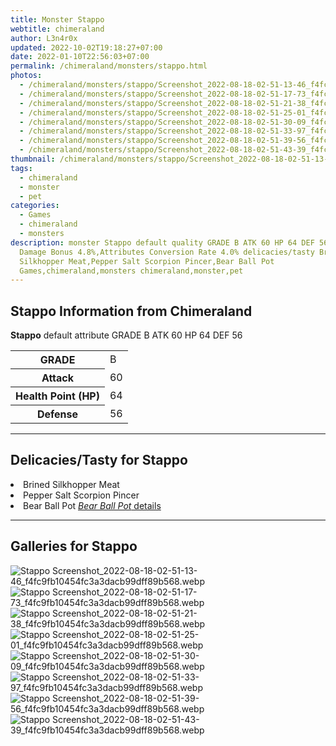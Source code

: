 ```yaml
---
title: Monster Stappo
webtitle: chimeraland
author: L3n4r0x
updated: 2022-10-02T19:18:27+07:00
date: 2022-01-10T22:56:03+07:00
permalink: /chimeraland/monsters/stappo.html
photos:
  - /chimeraland/monsters/stappo/Screenshot_2022-08-18-02-51-13-46_f4fc9fb10454fc3a3dacb99dff89b568.webp
  - /chimeraland/monsters/stappo/Screenshot_2022-08-18-02-51-17-73_f4fc9fb10454fc3a3dacb99dff89b568.webp
  - /chimeraland/monsters/stappo/Screenshot_2022-08-18-02-51-21-38_f4fc9fb10454fc3a3dacb99dff89b568.webp
  - /chimeraland/monsters/stappo/Screenshot_2022-08-18-02-51-25-01_f4fc9fb10454fc3a3dacb99dff89b568.webp
  - /chimeraland/monsters/stappo/Screenshot_2022-08-18-02-51-30-09_f4fc9fb10454fc3a3dacb99dff89b568.webp
  - /chimeraland/monsters/stappo/Screenshot_2022-08-18-02-51-33-97_f4fc9fb10454fc3a3dacb99dff89b568.webp
  - /chimeraland/monsters/stappo/Screenshot_2022-08-18-02-51-39-56_f4fc9fb10454fc3a3dacb99dff89b568.webp
  - /chimeraland/monsters/stappo/Screenshot_2022-08-18-02-51-43-39_f4fc9fb10454fc3a3dacb99dff89b568.webp
thumbnail: /chimeraland/monsters/stappo/Screenshot_2022-08-18-02-51-13-46_f4fc9fb10454fc3a3dacb99dff89b568.webp
tags:
  - chimeraland
  - monster
  - pet
categories:
  - Games
  - chimeraland
  - monsters
description: monster Stappo default quality GRADE B ATK 60 HP 64 DEF 56 PvP
  Damage Bonus 4.8%,Attributes Conversion Rate 4.0% delicacies/tasty Brined
  Silkhopper Meat,Pepper Salt Scorpion Pincer,Bear Ball Pot
  Games,chimeraland,monsters chimeraland,monster,pet
---
```


<section id="bootstrap-wrapper"><link rel="stylesheet" href="https://rawcdn.githack.com/dimaslanjaka/Web-Manajemen/0c3b5aa1813bd4abcd2c11bf3e37928b15c28664/css/bootstrap-5-3-0-alpha3-wrapper.css"/><h2 id="attribute">Stappo Information from Chimeraland</h2><p><b>Stappo</b> default attribute GRADE B ATK 60 HP 64 DEF 56<table><tr><th>GRADE</th><td>B</td></tr><tr><th>Attack</th><td>60</td></tr><tr><th>Health Point (HP)</th><td>64</td></tr><tr><th>Defense</th><td>56</td></tr></table></p><hr/><h2 id="delicacies">Delicacies/Tasty for Stappo</h2><div class="text-white bg-dark"><li class="d-flex justify-content-between">Brined Silkhopper Meat </li><li class="d-flex justify-content-between">Pepper Salt Scorpion Pincer </li><li class="d-flex justify-content-between">Bear Ball Pot <a href="/chimeraland/recipes/bear-ball-pot.html" title="Click here to view recipe Bear Ball Pot details"><i>Bear Ball Pot</i> details</a></li></div><hr/><div id="gallery"><h2>Galleries for Stappo</h2><div class="row"><div class="col-lg-6 col-12"><img src="/chimeraland/monsters/stappo/Screenshot_2022-08-18-02-51-13-46_f4fc9fb10454fc3a3dacb99dff89b568.webp" alt="Stappo Screenshot_2022-08-18-02-51-13-46_f4fc9fb10454fc3a3dacb99dff89b568.webp"/></div><div class="col-lg-6 col-12"><img src="/chimeraland/monsters/stappo/Screenshot_2022-08-18-02-51-17-73_f4fc9fb10454fc3a3dacb99dff89b568.webp" alt="Stappo Screenshot_2022-08-18-02-51-17-73_f4fc9fb10454fc3a3dacb99dff89b568.webp"/></div><div class="col-lg-6 col-12"><img src="/chimeraland/monsters/stappo/Screenshot_2022-08-18-02-51-21-38_f4fc9fb10454fc3a3dacb99dff89b568.webp" alt="Stappo Screenshot_2022-08-18-02-51-21-38_f4fc9fb10454fc3a3dacb99dff89b568.webp"/></div><div class="col-lg-6 col-12"><img src="/chimeraland/monsters/stappo/Screenshot_2022-08-18-02-51-25-01_f4fc9fb10454fc3a3dacb99dff89b568.webp" alt="Stappo Screenshot_2022-08-18-02-51-25-01_f4fc9fb10454fc3a3dacb99dff89b568.webp"/></div><div class="col-lg-6 col-12"><img src="/chimeraland/monsters/stappo/Screenshot_2022-08-18-02-51-30-09_f4fc9fb10454fc3a3dacb99dff89b568.webp" alt="Stappo Screenshot_2022-08-18-02-51-30-09_f4fc9fb10454fc3a3dacb99dff89b568.webp"/></div><div class="col-lg-6 col-12"><img src="/chimeraland/monsters/stappo/Screenshot_2022-08-18-02-51-33-97_f4fc9fb10454fc3a3dacb99dff89b568.webp" alt="Stappo Screenshot_2022-08-18-02-51-33-97_f4fc9fb10454fc3a3dacb99dff89b568.webp"/></div><div class="col-lg-6 col-12"><img src="/chimeraland/monsters/stappo/Screenshot_2022-08-18-02-51-39-56_f4fc9fb10454fc3a3dacb99dff89b568.webp" alt="Stappo Screenshot_2022-08-18-02-51-39-56_f4fc9fb10454fc3a3dacb99dff89b568.webp"/></div><div class="col-lg-6 col-12"><img src="/chimeraland/monsters/stappo/Screenshot_2022-08-18-02-51-43-39_f4fc9fb10454fc3a3dacb99dff89b568.webp" alt="Stappo Screenshot_2022-08-18-02-51-43-39_f4fc9fb10454fc3a3dacb99dff89b568.webp"/></div></div></div></section>